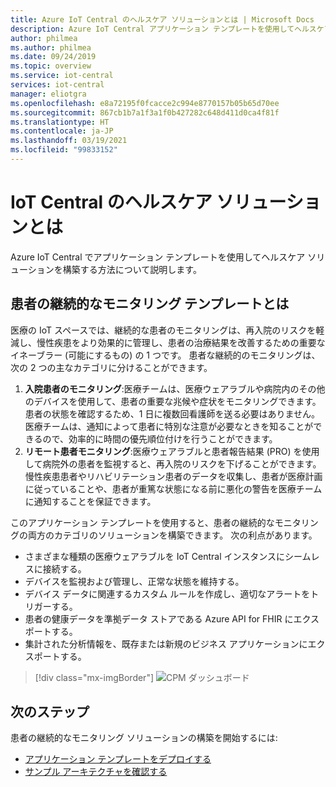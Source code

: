```yaml
---
title: Azure IoT Central のヘルスケア ソリューションとは | Microsoft Docs
description: Azure IoT Central アプリケーション テンプレートを使用してヘルスケア ソリューションを構築する方法について説明します。
author: philmea
ms.author: philmea
ms.date: 09/24/2019
ms.topic: overview
ms.service: iot-central
services: iot-central
manager: eliotgra
ms.openlocfilehash: e8a72195f0fcacce2c994e8770157b05b65d70ee
ms.sourcegitcommit: 867cb1b7a1f3a1f0b427282c648d411d0ca4f81f
ms.translationtype: HT
ms.contentlocale: ja-JP
ms.lasthandoff: 03/19/2021
ms.locfileid: "99833152"
---
```

# <a name="what-are-the-iot-central-healthcare-solutions"></a>IoT Central のヘルスケア ソリューションとは

Azure IoT Central でアプリケーション テンプレートを使用してヘルスケア ソリューションを構築する方法について説明します。

## <a name="what-is-continuous-patient-monitoring-template"></a>患者の継続的なモニタリング テンプレートとは

医療の IoT スペースでは、継続的な患者のモニタリングは、再入院のリスクを軽減し、慢性疾患をより効果的に管理し、患者の治療結果を改善するための重要なイネーブラー (可能にするもの) の 1 つです。 患者な継続的のモニタリングは、次の 2 つの主なカテゴリに分けることができます。

1. **入院患者のモニタリング**:医療チームは、医療ウェアラブルや病院内のその他のデバイスを使用して、患者の重要な兆候や症状をモニタリングできます。患者の状態を確認するため、1 日に複数回看護師を送る必要はありません。 医療チームは、通知によって患者に特別な注意が必要なときを知ることができるので、効率的に時間の優先順位付けを行うことができます。
1. **リモート患者モニタリング**:医療ウェアラブルと患者報告結果 (PRO) を使用して病院外の患者を監視すると、再入院のリスクを下げることができます。 慢性疾患患者やリハビリテーション患者のデータを収集し、患者が医療計画に従っていることや、患者が重篤な状態になる前に悪化の警告を医療チームに通知することを保証できます。

このアプリケーション テンプレートを使用すると、患者の継続的なモニタリングの両方のカテゴリのソリューションを構築できます。 次の利点があります。

* さまざまな種類の医療ウェアラブルを IoT Central インスタンスにシームレスに接続する。
* デバイスを監視および管理し、正常な状態を維持する。
* デバイス データに関連するカスタム ルールを作成し、適切なアラートをトリガーする。
* 患者の健康データを準拠データ ストアである Azure API for FHIR にエクスポートする。
* 集計された分析情報を、既存または新規のビジネス アプリケーションにエクスポートする。

>[!div class="mx-imgBorder"] 
>![CPM ダッシュボード](media/in-patient-dashboard.png)

## <a name="next-steps"></a>次のステップ

患者の継続的なモニタリング ソリューションの構築を開始するには:

* [アプリケーション テンプレートをデプロイする](tutorial-continuous-patient-monitoring.md)
* [サンプル アーキテクチャを確認する](concept-continuous-patient-monitoring-architecture.md)